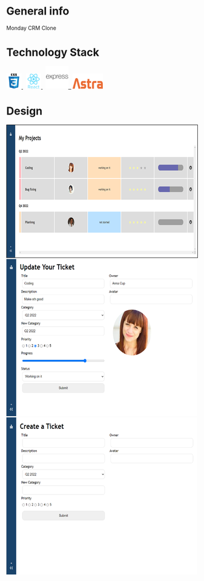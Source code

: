 <h1> General info </h1>

Monday  CRM  Clone 

## <h1>Technology Stack </h1>

<p align="left"><a href="https://www.w3schools.com/css/" target="_blank" rel="noreferrer"> <img src="https://raw.githubusercontent.com/devicons/devicon/master/icons/css3/css3-original-wordmark.svg" alt="css3" width="40" height="40"/> </a>&nbsp <a href="https://reactjs.org/" target="_blank" rel="noreferrer"> <img src="https://raw.githubusercontent.com/devicons/devicon/master/icons/react/react-original-wordmark.svg" alt="react" width="40" height="40"/> </a> &nbsp
  <a href="https://expressjs.com" target="_blank" rel="noreferrer"> <img src="https://raw.githubusercontent.com/devicons/devicon/master/icons/express/express-original-wordmark.svg" alt="express" width="60" height="60"/> &nbsp</a>
<img src= "src/images/astra-logo.png" width="80" height="40"> </p>

## <h1>Design</h1>
<img src= "src/images/main-page.png" width="600" height="350" style="border: 1px solid black"> 
<img src= "src/images/update-page.png" width="600" height="415"> 
<img src= "src/images/create-new-page.png" width="600" height="415"> 
